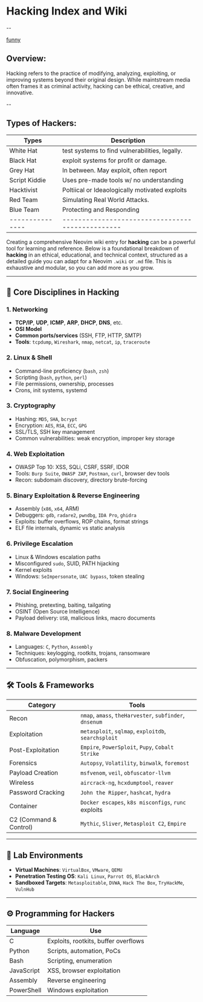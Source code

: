 # Hacking Index and Wiki

--

[funny](funny)

## Overview: 

Hacking refers to the practice of modifying, analyzing, exploiting, or improving systems beyond their original design. While maintstream media often frames it as criminal activity, hacking can be ethical, creative, and innovative. 

--

## Types of Hackers: 

| Types         | Description                                    |
|---------------|------------------------------------------------|
| White Hat     | test systems to find vulnerabilities, legally. |
| Black Hat     | exploit systems for profit or damage.          |
| Grey Hat      | In between. May exploit, often report          |
| Script Kiddie | Uses pre-made tools w/ no understanding        |
| Hacktivist    | Poltiical or Ideaologically motivated exploits |
| Red Team      | Simulating Real World Attacks.                 |
| Blue Team     | Protecting and Responding                      |
|---------------|------------------------------------------------|

Creating a comprehensive Neovim wiki entry for **hacking** can be a powerful tool for learning and reference. Below is a foundational breakdown of **hacking** in an ethical, educational, and technical context, structured as a detailed guide you can adapt for a Neovim `.wiki` or `.md` file. This is exhaustive and modular, so you can add more as you grow.

---

## 🧱 Core Disciplines in Hacking

### 1. **Networking**

- **TCP/IP**, **UDP**, **ICMP**, **ARP**, **DHCP**, **DNS**, etc.
- **OSI Model**
- **Common ports/services** (SSH, FTP, HTTP, SMTP)
- **Tools**: `tcpdump`, `Wireshark`, `nmap`, `netcat`, `ip`, `traceroute`

### 2. **Linux & Shell**

- Command-line proficiency (`bash`, `zsh`)
- Scripting (`bash`, `python`, `perl`)
- File permissions, ownership, processes
- Crons, init systems, systemd

### 3. **Cryptography**

- Hashing: `MD5`, `SHA`, `bcrypt`
- Encryption: `AES`, `RSA`, `ECC`, `GPG`
- SSL/TLS, SSH key management
- Common vulnerabilities: weak encryption, improper key storage

### 4. **Web Exploitation**

- OWASP Top 10: XSS, SQLi, CSRF, SSRF, IDOR
- Tools: `Burp Suite`, `OWASP ZAP`, `Postman`, `curl`, browser dev tools
- Recon: subdomain discovery, directory brute-forcing

### 5. **Binary Exploitation & Reverse Engineering**

- Assembly (`x86`, `x64`, ARM)
- Debuggers: `gdb`, `radare2`, `pwndbg`, `IDA Pro`, `ghidra`
- Exploits: buffer overflows, ROP chains, format strings
- ELF file internals, dynamic vs static analysis

### 6. **Privilege Escalation**

- Linux & Windows escalation paths
- Misconfigured `sudo`, SUID, PATH hijacking
- Kernel exploits
- Windows: `SeImpersonate`, `UAC bypass`, token stealing

### 7. **Social Engineering**

- Phishing, pretexting, baiting, tailgating
- OSINT (Open Source Intelligence)
- Payload delivery: `USB`, malicious links, macro documents

### 8. **Malware Development**

- Languages: `C`, `Python`, `Assembly`
- Techniques: keylogging, rootkits, trojans, ransomware
- Obfuscation, polymorphism, packers

---

## 🛠️ Tools & Frameworks

| Category               | Tools                                                   |
|------------------------|---------------------------------------------------------|
| Recon                  | `nmap`, `amass`, `theHarvester`, `subfinder`, `dnsenum` |
| Exploitation           | `metasploit`, `sqlmap`, `exploitdb`, `searchsploit`     |
| Post-Exploitation      | `Empire`, `PowerSploit`, `Pupy`, `Cobalt Strike`        |
| Forensics              | `Autopsy`, `Volatility`, `binwalk`, `foremost`          |
| Payload Creation       | `msfvenom`, `veil`, `obfuscator-llvm`                   |
| Wireless               | `aircrack-ng`, `hcxdumptool`, `reaver`                  |
| Password Cracking      | `John the Ripper`, `hashcat`, `hydra`                   |
| Container              | `Docker escapes`, `k8s misconfigs`, `runc` exploits     |
| C2 (Command & Control) | `Mythic`, `Sliver`, `Metasploit C2`, `Empire`           |

---

## 🧪 Lab Environments

- **Virtual Machines**: `VirtualBox`, `VMware`, `QEMU`
- **Penetration Testing OS**: `Kali Linux`, `Parrot OS`, `BlackArch`
- **Sandboxed Targets**: `Metasploitable`, `DVWA`, `Hack The Box`, `TryHackMe`, `VulnHub`

---

## ⚙️ Programming for Hackers

| Language   | Use                                  |
|------------|--------------------------------------|
| C          | Exploits, rootkits, buffer overflows |
| Python     | Scripts, automation, PoCs            |
| Bash       | Scripting, enumeration               |
| JavaScript | XSS, browser exploitation            |
| Assembly   | Reverse engineering                  |
| PowerShell | Windows exploitation                 |

